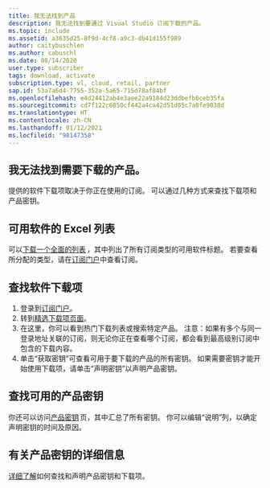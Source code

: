 ```yaml
---
title: 我无法找到产品
description: 我无法找到要通过 Visual Studio 订阅下载的产品。
ms.topic: include
ms.assetid: a3635d25-8f9d-4cf8-a9c3-db41d155f989
author: caitybuschlen
ms.author: cabuschl
ms.date: 08/14/2020
user.type: subscriber
tags: download, activate
subscription.type: vl, cloud, retail, partner
sap.id: 53a7a6d4-7755-352a-5a65-715d78af84bf
ms.openlocfilehash: e4d24412ab4e3aee22a9184d23ddbefb6ceb35fa
ms.sourcegitcommit: cd7f122c6850cf442a4ca42d51d05c7a8fe9038d
ms.translationtype: HT
ms.contentlocale: zh-CN
ms.lasthandoff: 01/12/2021
ms.locfileid: "98147358"
---
```

## <a name="im-unable-to-locate-the-product-i-need-to-download"></a>我无法找到需要下载的产品。

提供的软件下载项取决于你正在使用的订阅。 可以通过几种方式来查找下载项和产品密钥。 

## <a name="excel-list-of-available-software"></a>可用软件的 Excel 列表 
可以[下载一个全面的列表](https://download.microsoft.com/download/1/5/4/15454442-CF17-47B9-A65D-DF84EF88511B/Visual_Studio_by_Subscription_Level.xlsx) ，其中列出了所有订阅类型的可用软件标题。 若要查看所分配的类型，请在[订阅门户](https://my.visualstudio.com/benefits)中查看订阅。   

## <a name="find-software-downloads"></a>查找软件下载项 
1. 登录到[订阅门户](https://my.visualstudio.com/benefits)。  
1. 转到[精选下载项页面](https://my.visualstudio.com/downloads/featured)。  
1. 在这里，你可以看到热门下载列表或搜索特定产品。 注意：如果有多个与同一登录地址关联的订阅，则无论你正在查看哪个订阅，都会看到最高级别订阅中包含的下载内容。
1. 单击“获取密钥”可查看可用于要下载的产品的所有密钥。 如果需要密钥才能开始使用下载项，请单击“声明密钥”以声明产品密钥。 

## <a name="find-available-product-keys"></a>查找可用的产品密钥
你还可以访问[产品密钥](https://my.visualstudio.com/productkeys) 页，其中汇总了所有密钥。 你可以编辑“说明”列，以确定声明密钥的时间及原因。 

## <a name="more-information-about-product-keys"></a>有关产品密钥的详细信息
[详细了解](https://docs.microsoft.com/visualstudio/subscriptions/find-keys)如何查找和声明产品密钥和下载项。  
